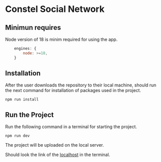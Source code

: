 # Constel Social Network

## Minimun requires

Node version of 18 is minim required for using the app. 

```js
    engines: {
        node: >=18,
    }
```

## Installation

After the user downloads the repository to their local machine, should run the next command for installation of packages used in the project.

`npm run install`

## Run the Project

Run the following command in a terminal for starting the project.

`npm run dev`

The project will be uploaded on the local server.

Should look the link of the [localhost](http://localhost:4000) in the terminal.
